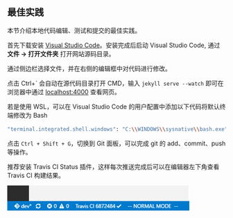## 最佳实践

本节介绍本地代码编辑、测试和提交的最佳实践。

首先下载安装 [Visual Studio Code](https://code.visualstudio.com/download)。安装完成后启动 Visual Studio Code, 通过 **文件 -> 打开文件夹** 打开网站源码目录。

通过侧边栏选择文件，并在右侧的编辑框中对代码进行修改。

点击 Ctrl+\` 会自动在源代码目录打开 CMD，输入 `jekyll serve --watch` 即可在浏览器中通过 [localhost:4000](localhost:4000) 查看网页。

若是使用 WSL，可以在 Visual Studio Code 的用户配置中添加以下代码将默认终端修改为 Bash

```bash
"terminal.integrated.shell.windows": "C:\\WINDOWS\\sysnative\\bash.exe",
```

点击 `Ctrl + Shift + G`，切换到 Git 面板，可以完成 git 的 add、commit、push 等操作。

推荐安装 Travis CI Status 插件，这样每次推送完成后可以在编辑器左下角查看 Travis CI 构建结果。

![](../pics/code-travis.png)